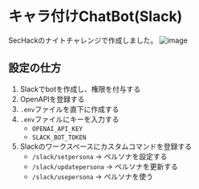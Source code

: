 # キャラ付けChatBot(Slack)
SecHackのナイトチャレンジで作成しました。
![image](https://github.com/mofunyanko/chat-character-bot/assets/95011869/ea432ab0-2765-4fd2-9ab4-012b6c0c22ad)

## 設定の仕方
1. Slackでbotを作成し、権限を付与する
2. OpenAPIを登録する
3. ```.env```ファイルを直下に作成する
4. ```.env```ファイルにキーを入力する
    - ```OPENAI_API_KEY```
    - ```SLACK_BOT_TOKEN```
5. Slackのワークスペースにカスタムコマンドを登録する
    - ```/slack/setpersona``` → ペルソナを設定する
    - ```/slack/updatepersona``` → ペルソナを更新する
    - ```/slack/usepersona``` → ペルソナを使う
